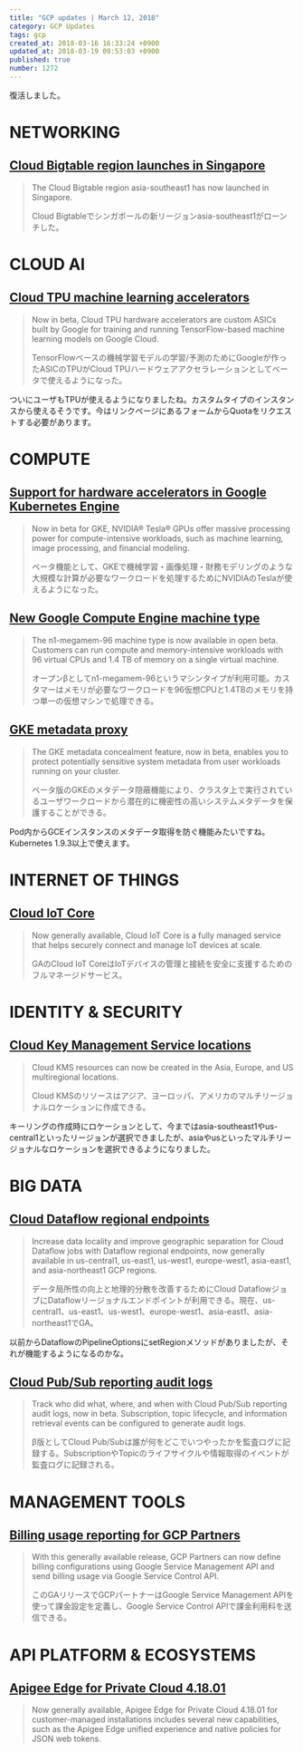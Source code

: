 ```yaml
---
title: "GCP updates | March 12, 2018"
category: GCP Updates
tags: gcp
created_at: 2018-03-16 16:33:24 +0900
updated_at: 2018-03-19 09:53:03 +0900
published: true
number: 1272
---
```


復活しました。

# NETWORKING

## [Cloud Bigtable region launches in Singapore](https://cloud.google.com/bigtable/)

> The Cloud Bigtable region asia-southeast1 has now launched in Singapore.
>
> Cloud Bigtableでシンガポールの新リージョンasia-southeast1がローンチした。

# CLOUD AI

## [Cloud TPU machine learning accelerators](https://cloud.google.com/tpu/)

> Now in beta, Cloud TPU hardware accelerators are custom ASICs built by Google for training and running TensorFlow-based machine learning models on Google Cloud.
>
> TensorFlowベースの機械学習モデルの学習/予測のためにGoogleが作ったASICのTPUがCloud TPUハードウェアアクセラレーションとしてベータで使えるようになった。

ついにユーザもTPUが使えるようになりましたね。カスタムタイプのインスタンスから使えるそうです。今はリンクページにあるフォームからQuotaをリクエストする必要があります。

# COMPUTE

## [Support for hardware accelerators in Google Kubernetes Engine](https://cloud.google.com/kubernetes-engine/)

> Now in beta for GKE, NVIDIA® Tesla® GPUs offer massive processing power for compute-intensive workloads, such as machine learning, image processing, and financial modeling.
>
> ベータ機能として、GKEで機械学習・画像処理・財務モデリングのような大規模な計算が必要なワークロードを処理するためにNVIDIAのTeslaが使えるようになった。

## [New Google Compute Engine machine type](https://cloud.google.com/compute/docs/machine-types)

> The n1-megamem-96 machine type is now available in open beta. Customers can run compute and memory-intensive workloads with 96 virtual CPUs and 1.4 TB of memory on a single virtual machine.
>
> オープンβとしてn1-megamem-96というマシンタイプが利用可能。カスタマーはメモリが必要なワークロードを96仮想CPUと1.4TBのメモリを持つ単一の仮想マシンで処理できる。

## [GKE metadata proxy](https://cloud.google.com/kubernetes-engine/docs/how-to/metadata-proxy)

> The GKE metadata concealment feature, now in beta, enables you to protect potentially sensitive system metadata from user workloads running on your cluster.
>
> ベータ版のGKEのメタデータ隠蔽機能により、クラスタ上で実行されているユーザワークロードから潜在的に機密性の高いシステムメタデータを保護することができる。

Pod内からGCEインスタンスのメタデータ取得を防ぐ機能みたいですね。Kubernetes 1.9.3以上で使えます。

# INTERNET OF THINGS

## [Cloud IoT Core](https://cloud.google.com/iot-core/)

> Now generally available, Cloud IoT Core is a fully managed service that helps securely connect and manage IoT devices at scale.
> 
> GAのCloud IoT CoreはIoTデバイスの管理と接続を安全に支援するためのフルマネージドサービス。

# IDENTITY &amp; SECURITY

## [Cloud Key Management Service locations](https://cloud.google.com/kms/docs/release-notes)

> Cloud KMS resources can now be created in the Asia, Europe, and US multiregional locations.
>
> Cloud KMSのリソースはアジア、ヨーロッパ、アメリカのマルチリージョナルロケーションに作成できる。

キーリングの作成時にロケーションとして、今まではasia-southeast1やus-central1といったリージョンが選択できましたが、asiaやusといったマルチリージョナルなロケーションを選択できるようになりました。

# BIG DATA

## [Cloud Dataflow regional endpoints](https://cloud.google.com/dataflow/docs/concepts/regional-endpoints)

> Increase data locality and improve geographic separation for Cloud Dataflow jobs with Dataflow regional endpoints, now generally available in us-central1, us-east1, us-west1, europe-west1, asia-east1, and asia-northeast1 GCP regions.
>
> データ局所性の向上と地理的分散を改善するためにCloud DataflowジョブにDataflowリージョナルエンドポイントが利用できる。現在、us-central1、us-east1、us-west1、europe-west1、asia-east1、asia-northeast1でGA。

以前からDataflowのPipelineOptionsにsetRegionメソッドがありましたが、それが機能するようになるのかな。

## [Cloud Pub/Sub reporting audit logs](https://cloud.google.com/pubsub/docs/audit-logging)

> Track who did what, where, and when with Cloud Pub/Sub reporting audit logs, now in beta. Subscription, topic lifecycle, and information retrieval events can be configured to generate audit logs.
>
> β版としてCloud Pub/Subは誰が何をどこでいつやったかを監査ログに記録する。SubscriptionやTopicのライフサイクルや情報取得のイベントが監査ログに記録される。

# MANAGEMENT TOOLS

## [Billing usage reporting for GCP Partners](https://cloud.google.com/service-control/reporting-billing-metrics)

> With this generally available release, GCP Partners can now define billing configurations using Google Service Management API and send billing usage via Google Service Control API.
>
> このGAリリースでGCPパートナーはGoogle Service Management APIを使って課金設定を定義し、Google Service Control APIで課金利用料を送信できる。

# API PLATFORM &amp; ECOSYSTEMS

## [Apigee Edge for Private Cloud 4.18.01](https://docs.apigee.com/release/notes/41801-edge-private-cloud-release-notes)

> Now generally available, Apigee Edge for Private Cloud 4.18.01 for customer-managed installations includes several new capabilities, such as the Apigee Edge unified experience and native policies for JSON web tokens.
> 
> 


